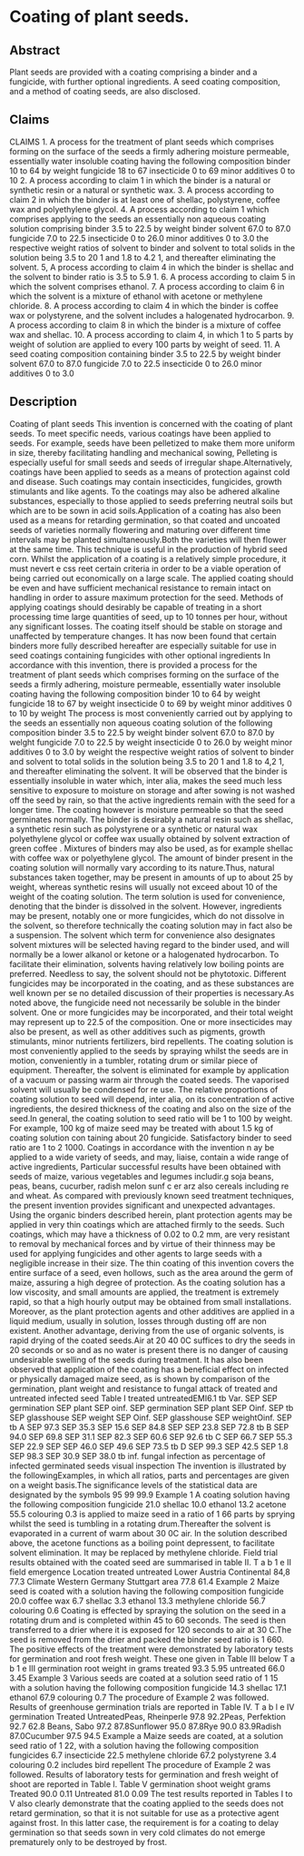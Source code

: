 # Coating of plant seeds.

## Abstract
Plant seeds are provided with a coating comprising a binder and a fungicide, with further optional ingredients. A seed coating composition, and a method of coating seeds, are also disclosed.

## Claims
CLAIMS 1. A process for the treatment of plant seeds which comprises forming on the surface of the seeds a firmly adhering moisture permeable, essentially water insoluble coating having the following composition binder 10 to 64 by weight fungicide 18 to 67 insecticide 0 to 69 minor additives 0 to 10 2. A process according to claim 1 in which the binder is a natural or synthetic resin or a natural or synthetic wax. 3. A process according to claim 2 in which the binder is at least one of shellac, polystyrene, coffee wax and polyethylene glycol. 4. A process according to claim 1 which comprises applying to the seeds an essentially non aqueous coating solution comprising binder 3.5 to 22.5 by weight binder solvent 67.0 to 87.0 fungicide 7.0 to 22.5 insecticide 0 to 26.0 minor additives 0 to 3.0 the respective weight ratios of solvent to binder and solvent to total solids in the solution being 3.5 to 20 1 and 1.8 to 4.2 1, and thereafter eliminating the solvent. 5, A process according to claim 4 in which the binder is shellac and the solvent to binder ratio is 3.5 to 5.9 1. 6. A process according to claim 5 in which the solvent comprises ethanol. 7. A process according to claim 6 in which the solvent is a mixture of ethanol with acetone or methylene chloride. 8. A process according to claim 4 in which the binder is coffee wax or polystyrene, and the solvent includes a halogenated hydrocarbon. 9. A process according to claim 8 in which the binder is a mixture of coffee wax and shellac. 10. A process according to claim 4, in which 1 to 5 parts by weight of solution are applied to every 100 parts by weight of seed. 11. A seed coating composition containing binder 3.5 to 22.5 by weight binder solvent 67.0 to 87.0 fungicide 7.0 to 22.5 insecticide 0 to 26.0 minor additives 0 to 3.0

## Description
Coating of plant seeds This invention is concerned with the coating of plant seeds. To meet specific needs, various coatings have been applied to seeds. For example, seeds have been pelletized to make them more uniform in size, thereby facilitating handling and mechanical sowing, Pelleting is especially useful for small seeds and seeds of irregular shape.Alternatively, coatings have been applied to seeds as a means of protection against cold and disease. Such coatings may contain insecticides, fungicides, growth stimulants and like agents. To the coatings may also be adhered alkaline substances, especially to those applied to seeds preferring neutral soils but which are to be sown in acid soils.Application of a coating has also been used as a means for retarding germination, so that coated and uncoated seeds of varieties normally flowering and maturing over different time intervals may be planted simultaneously.Both the varieties will then flower at the same time. This technique is useful in the production of hybrid seed corn. Whilst the application of a coating is a relatively simple procedure, it must nevert e css reet certain criteria in order to be a viable operation of being carried out economically on a large scale. The applied coating should be even and have sufficient mechanical resistance to remain intact on handling in order to assure maximum protection for the seed. Methods of applying coatings should desirably be capable of treating in a short processing time large quantities of seed, up to 10 tonnes per hour, without any significant losses. The coating itself should be stable on storage and unaffected by temperature changes. It has now been found that certain binders more fully described hereafter are especially suitable for use in seed coatings containing fungicides with other optional ingredients In accordance with this invention, there is provided a process for the treatment of plant seeds which comprises forming on the surface of the seeds a firmly adhering, moisture permeable, essentially water insoluble coating having the following composition binder 10 to 64 by weight fungicide 18 to 67 by weight insecticide 0 to 69 by weight minor additives 0 to 10 by weight The process is most conveniently carried out by applying to the seeds an essentially non aqueous coating solution of the following composition binder 3.5 to 22.5 by weight binder solvent 67.0 to 87.0 by welght fungicide 7.0 to 22.5 by weight insecticide 0 to 26.0 by weight minor additives 0 to 3.0 by weight the respective weight ratios of solvent to binder and solvent to total solids in the solution being 3.5 to 20 1 and 1.8 to 4,2 1, and thereafter eliminating the solvent. It will be observed that the binder is essentially insoluble in water which, inter alia, makes the seed much less sensitive to exposure to moisture on storage and after sowing is not washed off the seed by rain, so that the active ingredients remain with the seed for a longer time. The coating however is moisture permeable so that the seed germinates normally. The binder is desirably a natural resin such as shellac, a synthetic resin such as polystyrene or a synthetic or natural wax polyethylene glycol or coffee wax usually obtained by solvent extraction of green coffee . Mixtures of binders may also be used, as for example shellac with coffee wax or polyethylene glycol. The amount of binder present in the coating solution will normally vary according to its nature.Thus, natural substances taken together, may be present in amounts of up to about 25 by weight, whereas synthetic resins will usually not exceed about 10 of the weight of the coating solution. The term solution is used for convenience, denoting that the binder is dissolved in the solvent. However, ingredients may be present, notably one or more fungicides, which do not dissolve in the solvent, so therefore technically the coating solution may in fact also be a suspension. The solvent which term for convenience also designates solvent mixtures will be selected having regard to the binder used, and will normally be a lower alkanol or ketone or a halogenated hydrocarbon. To facilitate their elimination, solvents having relatively low boiling points are preferred. Needless to say, the solvent should not be phytotoxic. Different fungicides may be incorporated in the coating, and as these substances are well known per se no detailed discussion of their properties is necessary.As noted above, the fungicide need not necessarily be soluble in the binder solvent. One or more fungicides may be incorporated, and their total weight may represent up to 22.5 of the composition. One or more insecticides may also be present, as well as other additives such as pigments, growth stimulants, minor nutrients fertilizers, bird repellents. The coating solution is most conveniently applied to the seeds by spraying whilst the seeds are in motion, conveniently in a tumbler, rotating drum or similar piece of equipment. Thereafter, the solvent is eliminated for example by application of a vacuum or passing warm air through the coated seeds. The vaporised solvent will usually be condensed for re use. The relative proportions of coating solution to seed will depend, inter alia, on its concentration of active ingredients, the desired thickness of the coating and also on the size of the seed.In general, the coating solution to seed ratio will be 1 to 100 by weight. For example, 100 kg of maize seed may be treated with about 1.5 kg of coating solution con taining about 20 fungicide. Satisfactory binder to seed ratio are 1 to 2 1000. Coatings in accordance with the invention n ay be applied to a wide variety of seeds, and may, liaise, contain a wide range of active ingredients, Particular successful results have been obtained with seeds of maize, various vegetables and legumes includir.g soja beans, peas, beans, cucurber, radish melon sunf c er arz also cereals including re and wheat. As compared with previously known seed treatment techniques, the present invention provides significant and unexpected advantages. Using the organic binders described herein, plant protection agents may be applied in very thin coatings which are attached firmly to the seeds. Such coatings, which may have a thickness of 0.02 to 0.2 mm, are very resistant to removal by mechanical forces and by virtue of their thinness may be used for applying fungicides and other agents to large seeds with a negligible increase in their size. The thin coating of this invention covers the entire surface of a seed, even hollows, such as the area around the germ of maize, assuring a high degree of protection. As the coating solution has a low viscosity, and small amounts are applied, the treatment is extremely rapid, so that a high hourly output may be obtained from small installations. Moreover, as the plant protection agents and other additives are applied in a liquid medium, usually in solution, losses through dusting off are non existent. Another advantage, deriving from the use of organic solvents, is rapid drying of the coated seeds.Air at 20 40 0C suffices to dry the seeds in 20 seconds or so and as no water is present there is no danger of causing undesirable swelling of the seeds during treatment. It has also been observed that application of the coating has a beneficial effect on infected or physically damaged maize seed, as is shown by comparison of the germination, plant weight and resistance to fungal attack of treated and untreated infected seed Table I treated untreatedEMI6.1 tb Var. SEP SEP germination SEP plant SEP oinf. SEP germination SEP plant SEP Oinf. SEP tb SEP glasshouse SEP weight SEP Oinf. SEP glasshouse SEP weightOinf. SEP tb A SEP 97.3 SEP 35.3 SEP 15.6 SEP 84.8 SEP SEP 23.8 SEP 72.8 tb B SEP 94.0 SEP 69.8 SEP 31.1 SEP 82.3 SEP 60.6 SEP 92.6 tb C SEP 66.7 SEP 55.3 SEP 22.9 SEP SEP 46.0 SEP 49.6 SEP 73.5 tb D SEP 99.3 SEP 42.5 SEP 1.8 SEP 98.3 SEP 30.9 SEP 38.0 tb inf. fungal infection as percentage of infected germinated seeds visual inspection The invention is illustrated by the followingExamples, in which all ratios, parts and percentages are given on a weight basis.The significance levels of the statistical data are designated by the symbols 95 99 99.9 Example 1 A coating solution having the following composition fungicide 21.0 shellac 10.0 ethanol 13.2 acetone 55.5 colouring 0.3 is applied to maize seed in a ratio of 1 66 parts by sprying whilst the seed is tumbling in a rotating drum.Thereafter the solvent is evaporated in a current of warm about 30 0C air. In the solution described above, the acetone functions as a boiling point depressent, to facilitate solvent elimination. It may be replaced by methylene chloride. Field trial results obtained with the coated seed are summarised in table II. T a b 1 e II field emergence Location treated untreated Lower Austria Continental 84,8 77.3 Climate Western Germany Stuttgart area 77.8 61.4 Example 2 Maize seed is coated with a solution having the following composition fungicide 20.0 coffee wax 6.7 shellac 3.3 ethanol 13.3 methylene chloride 56.7 colouring 0.6 Coating is effected by spraying the solution on the seed in a rotating drum and is completed within 45 to 60 seconds. The seed is then transferred to a drier where it is exposed for 120 seconds to air at 30 C.The seed is removed from the drier and packed the binder seed ratio is 1 660. The positive effects of the treatment were demonstrated by laboratory tests for germination and root fresh weight. These one given in Table III below T a b 1 e III germination root weight in grams treated 93.3 5.95 untreated 66.0 3.45 Example 3 Various seeds are coated at a solution seed ratio of 1 15 with a solution having the following composition fungicide 14.3 shellac 17.1 ethanol 67.9 colouring 0.7 The procedure of Example 2 was followed. Results of greenhouse germination trials are reported in Table IV. T a b l e IV germination Treated UntreatedPeas, Rheinperle 97.8 92.2Peas, Perfektion 92.7 62.8 Beans, Sabo 97.2 87.8Sunflower 95.0 87.8Rye 90.0 83.9Radish 87.0Cucumber 97.5 94.5 Example a Maize seeds are coated, at a solution seed ratio of 1 22, with a solution having the following composition fungicides 6.7 insecticide 22.5 methylene chloride 67.2 polystyrene 3.4 colouring 0.2 includes bird repellent The procedure of Example 2 was followed. Results of laboratory tests for germination and fresh weight of shoot are reported in Table l. Table V germination shoot weight grams Treated 90.0 0.11 Untreated 81.0 0.09 The test results reported in Tables I to V also clearly demonstrate that the coating applied to the seeds does not retard germination, so that it is not suitable for use as a protective agent against frost. In this latter case, the requirement is for a coating to delay germination so that seeds sown in very cold climates do not emerge prematurely only to be destroyed by frost.